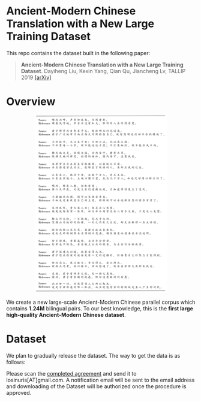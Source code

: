 # Ancient-Modern Chinese Translation with a New Large Training Dataset

This repo contains the dataset built in the following paper:
>**Ancient-Modern Chinese Translation with a New Large Training Dataset**. Dayiheng Liu, Kexin Yang, Qian Qu, Jiancheng Lv, TALLIP 2019 [[arXiv]](https://arxiv.org/abs/1808.03738)

# Overview

<p align="center"><img width="70%" src="data.png"/></p> 

We create a new large-scale Ancient-Modern Chinese parallel corpus which contains **1.24M** bilingual pairs. To our best knowledge, this is the **first large high-quality Ancient-Modern Chinese dataset**.

# Dataset

We plan to gradually release the dataset. 
The way to get the data is as follows:

Please scan the [completed agreement](https://github.com/dayihengliu/a2m_chineseNMT/blob/master/Ancient-Modern%20Chinese%20Parallel%20Dataset%20Release%20Agreement.pdf) and send it to losinuris[AT]gmail.com. A notification email will be sent to the email address and downloading of the Dataset will be authorized once the procedure is approved.


  
